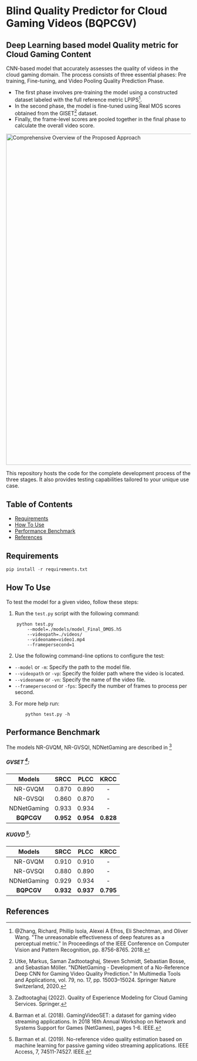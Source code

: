 # Blind Quality Predictor for Cloud Gaming Videos (BQPCGV)

## Deep Learning based model Quality metric for Cloud Gaming Content


CNN-based model that accurately assesses the quality of videos in the cloud gaming domain. 
The process consists of three essential phases: Pre training, Fine-tuning, and Video Pooling Quality Prediction Phase.

- The first phase involves pre-training the model using a constructed dataset labeled with the full reference metric LPIPS[^1].
- In the second phase, the model is fine-tuned using Real MOS scores obtained from the GISET[^2] dataset.
- Finally, the frame-level scores are pooled together in the final phase to calculate the overall video score.

<img src="images/proposal.drawio.svg" alt="Comprehensive Overview of the Proposed Approach" width="900">
<!-- <img src="images/video_phase.png" alt="Comprehensive Overview of the Proposed Approach: Exploring The Video Pooling Quality Prediction Stage" width="500"> -->
<!-- ![Comprehensive Overview of the Proposed Approach: Exploring the Initial Two Stages](images/phase1_2.png) -->
<!-- ![Comprehensive Overview of the Proposed Approach: Exploring The Video Pooling Quality Prediction Stage](images/video_phase.png) -->

This repository hosts the code for the complete development process of the three stages. It also provides testing capabilities tailored to your unique use case.

## Table of Contents

- [Requirements](#requirements)
- [How To Use](#how-to-use)
- [Performance Benchmark](#performance-benchmark)
- [References](#references)

## Requirements
```python
pip install -r requirements.txt
```

## How To Use

To test the model for a given video, follow these steps:

1. Run the `test.py` script with the following command:

```shell
    python test.py 
        --model=./models/model_Final_DMOS.h5
        --videopath=./videos/ 
        --videoname=video1.mp4 
        --framepersecond=1
```

2. Use the following command-line options to configure the test:

- `--model` or `-m`: Specify the path to the model file.
- `--videopath` or `-vp`: Specify the folder path where the video is located.
- `--videoname` or `-vn`: Specify the name of the video file.
- `--framepersecond` or `-fps`: Specify the number of frames to process per second.

3. For more help run:

    ```shell
        python test.py -h
    ```

## Performance Benchmark

The models NR-GVQM, NR-GVSQI, NDNetGaming are described in [^3]

##### GVSET [^4]:


|    Models   |SRCC            | PLCC            | KRCC        |
|:------------:|:---------------------:|:--------------------:|:-------------------:|
| NR-GVQM      | 0.870       | 0.890          | -   |
| NR-GVSQI     | 0.860   | 0.870       | -     |
| NDNetGaming   | 0.933  | 0.934 | - |
| **BQPCGV**      |**0.952** | **0.954** | **0.828** |


##### KUGVD [^5]:


|    Models   |SRCC            | PLCC            | KRCC        |
|:------------:|:---------------------:|:--------------------:|:-------------------:|
| NR-GVQM      | 0.910       | 0.910          | -   |
| NR-GVSQI      | 0.880   | 0.890       | -     |
| NDNetGaming      | 0.929  | 0.934 | - |
| **BQPCGV**      |**0.932** | **0.937** | **0.795** |



## References

[^1]: @Zhang, Richard, Phillip Isola, Alexei A Efros, Eli Shechtman, and Oliver Wang. "The unreasonable effectiveness of deep features as a perceptual metric." In Proceedings of the IEEE Conference on Computer Vision and Pattern Recognition, pp. 8756-8765. 2018.

[^2]: Utke, Markus, Saman Zadtootaghaj, Steven Schmidt, Sebastian Bosse, and Sebastian Möller. "NDNetGaming - Development of a No-Reference Deep CNN for Gaming Video Quality Prediction." In Multimedia Tools and Applications, vol. 79, no. 17, pp. 15003–15024. Springer Nature Switzerland, 2020.

[^3]: Zadtootaghaj (2022). Quality of Experience Modeling for Cloud Gaming Services. Springer.

[^4]: Barman et al. (2018). GamingVideoSET: a dataset for gaming video streaming applications. In 2018 16th Annual Workshop on Network and Systems Support for Games (NetGames), pages 1-6. IEEE.

[^5]: Barman et al. (2019). No-reference video quality estimation based on machine learning for passive gaming video streaming applications. IEEE Access, 7, 74511-74527. IEEE.
